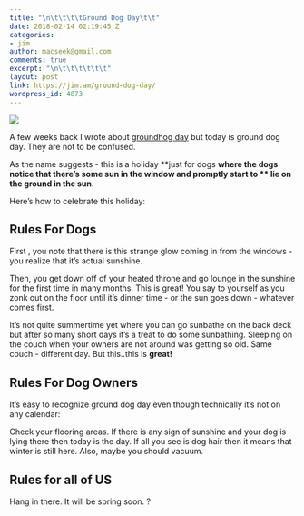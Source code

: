 ```yaml
---
title: "\n\t\t\t\tGround Dog Day\t\t"
date: 2018-02-14 02:19:45 Z
categories:
- jim
author: macseek@gmail.com
comments: true
excerpt: "\n\t\t\t\t\t\t"
layout: post
link: https://jim.am/ground-dog-day/
wordpress_id: 4873
---
```


![](http://jim.am/wp-content/uploads/2018/02/null-5.jpeg)




A few weeks back I wrote about [groundhog day](http://jim.am/2018/02/03/ground-hog-day/) but today is ground dog day. They are not to be confused.




As the name suggests - this is a holiday **just for dogs **where the dogs notice that there’s some sun in the window and promptly start to ** lie on the ground in the sun.**




Here’s how to celebrate this holiday:




## Rules For Dogs




First , you note that there is this strange glow coming in from the windows - you realize that it’s actual sunshine.




Then, you get down off of your heated throne and go lounge in the sunshine for the first time in many months. This is great! You say to yourself as you zonk out on the floor until it’s dinner time - or the sun goes down - whatever comes first.




It’s not quite summertime yet where you can go sunbathe on the back deck but after so many short days it’s a treat to do some sunbathing. Sleeping on the couch when your owners are not around was getting so old. Same couch - different day. But this..this is **great!**




## Rules For Dog Owners




It’s easy to recognize ground dog day even though technically it’s not on any calendar:




Check your flooring areas. If there is any sign of sunshine and your dog is lying there then today is the day. If all you see is dog hair then it means that winter is still here. Also, maybe you should vacuum.




## Rules for all of US




Hang in there. It will be spring soon. ?


		
